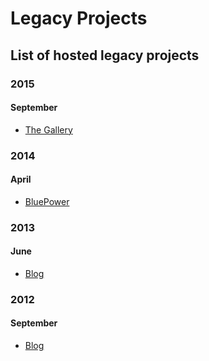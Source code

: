 # Legacy Projects
## List of hosted legacy projects

### 2015
#### September
- [The Gallery](http://thegallery.legacy.shengslogar.com/)

### 2014
#### April
- [BluePower](http://bluepower.legacy.shengslogar.com/)

### 2013
#### June
- [Blog](http://blog13.legacy.shengslogar.com/)

### 2012
#### September
- [Blog](http://blog12.legacy.shengslogar.com/)
